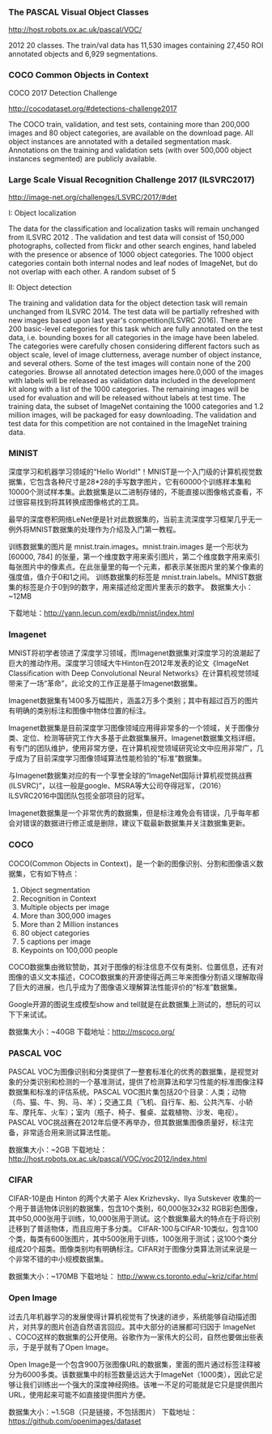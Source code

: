 ### The PASCAL Visual Object Classes
http://host.robots.ox.ac.uk/pascal/VOC/


2012 20 classes. The train/val data has 11,530 images containing 27,450 ROI annotated objects and 6,929 segmentations.

### COCO Common Objects in Context

COCO 2017 Detection Challenge

http://cocodataset.org/#detections-challenge2017

The COCO train, validation, and test sets, containing more than 200,000 images and 80 object categories, are available on the download page. All object instances are annotated with a detailed segmentation mask. Annotations on the training and validation sets (with over 500,000 object instances segmented) are publicly available.

###  Large Scale Visual Recognition Challenge 2017 (ILSVRC2017)
http://image-net.org/challenges/LSVRC/2017/#det

I: Object localization

The data for the classification and localization tasks will remain unchanged from ILSVRC 2012 . The validation and test data will consist of 150,000 photographs, collected from flickr and other search engines, hand labeled with the presence or absence of 1000 object categories. The 1000 object categories contain both internal nodes and leaf nodes of ImageNet, but do not overlap with each other. A random subset of 5


II: Object detection

The training and validation data for the object detection task will remain unchanged from ILSVRC 2014. The test data will be partially refreshed with new images based upon last year's competition(ILSVRC 2016). There are 200 basic-level categories for this task which are fully annotated on the test data, i.e. bounding boxes for all categories in the image have been labeled. The categories were carefully chosen considering different factors such as object scale, level of image clutterness, average number of object instance, and several others. Some of the test images will contain none of the 200 categories. Browse all annotated detection images here.0,000 of the images with labels will be released as validation data included in the development kit along with a list of the 1000 categories. The remaining images will be used for evaluation and will be released without labels at test time. The training data, the subset of ImageNet containing the 1000 categories and 1.2 million images, will be packaged for easy downloading. The validation and test data for this competition are not contained in the ImageNet training data.

### MINIST

深度学习和机器学习领域的“Hello World!”！MNIST是一个入门级的计算机视觉数据集，它包含各种尺寸是28*28的手写数字图片，它有60000个训练样本集和10000个测试样本集。此数据集是以二进制存储的，不能直接以图像格式查看，不过很容易找到将其转换成图像格式的工具。

最早的深度卷积网络LeNet便是针对此数据集的，当前主流深度学习框架几乎无一例外将MNIST数据集的处理作为介绍及入门第一教程。

训练数据集的图片是 mnist.train.images。mnist.train.images 是一个形状为 [60000, 784] 的张量，第一个维度数字用来索引图片，第二个维度数字用来索引每张图片中的像素点。在此张量里的每一个元素，都表示某张图片里的某个像素的强度值，值介于0和1之间。
训练数据集的标签是 mnist.train.labels。MNIST数据集的标签是介于0到9的数字，用来描述给定图片里表示的数字。
数据集大小：~12MB

下载地址：http://yann.lecun.com/exdb/mnist/index.html

### Imagenet

MNIST将初学者领进了深度学习领域，而Imagenet数据集对深度学习的浪潮起了巨大的推动作用。深度学习领域大牛Hinton在2012年发表的论文《ImageNet Classification with Deep Convolutional Neural Networks》在计算机视觉领域带来了一场“革命”，此论文的工作正是基于Imagenet数据集。

Imagenet数据集有1400多万幅图片，涵盖2万多个类别；其中有超过百万的图片有明确的类别标注和图像中物体位置的标注。

Imagenet数据集是目前深度学习图像领域应用得非常多的一个领域，关于图像分类、定位、检测等研究工作大多基于此数据集展开。Imagenet数据集文档详细，有专门的团队维护，使用非常方便，在计算机视觉领域研究论文中应用非常广，几乎成为了目前深度学习图像领域算法性能检验的“标准”数据集。

与Imagenet数据集对应的有一个享誉全球的“ImageNet国际计算机视觉挑战赛(ILSVRC)”，以往一般是google、MSRA等大公司夺得冠军，（2016）ILSVRC2016中国团队包揽全部项目的冠军。

Imagenet数据集是一个非常优秀的数据集，但是标注难免会有错误，几乎每年都会对错误的数据进行修正或是删除，建议下载最新数据集并关注数据集更新。

### COCO

COCO(Common Objects in Context)，是一个新的图像识别、分割和图像语义数据集，它有如下特点：

1. Object segmentation
2. Recognition in Context
3. Multiple objects per image
4. More than 300,000 images
5. More than 2 Million instances
6. 80 object categories
7. 5 captions per image
8. Keypoints on 100,000 people

COCO数据集由微软赞助，其对于图像的标注信息不仅有类别、位置信息，还有对图像的语义文本描述，COCO数据集的开源使得近两三年来图像分割语义理解取得了巨大的进展，也几乎成为了图像语义理解算法性能评价的“标准”数据集。

Google开源的图说生成模型show and tell就是在此数据集上测试的，想玩的可以下下来试试。

数据集大小：~40GB
下载地址：http://mscoco.org/

### PASCAL VOC

PASCAL VOC为图像识别和分类提供了一整套标准化的优秀的数据集，是视觉对象的分类识别和检测的一个基准测试，提供了检测算法和学习性能的标准图像注释数据集和标准的评估系统。PASCAL VOC图片集包括20个目录：人类；动物（鸟、猫、牛、狗、马、羊）；交通工具（飞机、自行车、船、公共汽车、小轿车、摩托车、火车）；室内（瓶子、椅子、餐桌、盆栽植物、沙发、电视）。PASCAL VOC挑战赛在2012年后便不再举办，但其数据集图像质量好，标注完备，非常适合用来测试算法性能。

数据集大小：~2GB
下载地址：
http://host.robots.ox.ac.uk/pascal/VOC/voc2012/index.html

### CIFAR

CIFAR-10是由 Hinton 的两个大弟子 Alex Krizhevsky、Ilya Sutskever 收集的一个用于普适物体识别的数据集，包含10个类别，60,000张32x32 RGB彩色图像，其中50,000张用于训练，10,000张用于测试。这个数据集最大的特点在于将识别迁移到了普适物体，而且应用于多分类。
CIFAR-100与CIFAR-10类似，包含100个类，每类有600张图片，其中500张用于训练，100张用于测试；这100个类分组成20个超类。图像类别均有明确标注。CIFAR对于图像分类算法测试来说是一个非常不错的中小规模数据集。

数据集大小：~170MB
下载地址：
http://www.cs.toronto.edu/~kriz/cifar.html

### Open Image

过去几年机器学习的发展使得计算机视觉有了快速的进步，系统能够自动描述图片，对共享的图片创造自然语言回应。其中大部分的进展都可归因于 ImageNet 、COCO这样的数据集的公开使用。谷歌作为一家伟大的公司，自然也要做出些表示，于是乎就有了Open Image。

Open Image是一个包含900万张图像URL的数据集，里面的图片通过标签注释被分为6000多类。该数据集中的标签数量远远大于ImageNet（1000类），因此它足够让我们训练出一个强大的深度神经网络。该唯一不足的可能就是它只是提供图片URL，使用起来可能不如直接提供图片方便。

数据集大小：~1.5GB（只是链接，不包括图片）
下载地址：https://github.com/openimages/dataset
